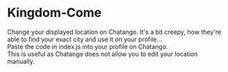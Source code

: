 # Kingdom-Come
Change your displayed location on Chatango. It's a bit creepy, how they're able to find your exact city and use it on your profile...<br>
Paste the code in index.js into your profile on Chatango.<br>
This is useful as Chatango does not allow you to edit your location manually.
